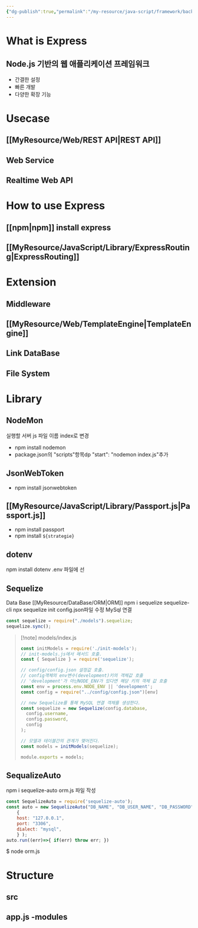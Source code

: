 ```yaml
---
{"dg-publish":true,"permalink":"/my-resource/java-script/framework/backend/express/","dgPassFrontmatter":true,"created":"2023-12-13T17:50:08.579+09:00","updated":"2023-12-19T15:41:07.452+09:00"}
---
```


# What is Express
## Node.js 기반의 웹 애플리케이션 프레임워크
- 간결한 설정
- 빠른 개발
- 다양한 확장 기능
# Usecase
## [[MyResource/Web/REST API\|REST API]]
## Web Service
## Realtime Web API
# How to use Express
## [[npm\|npm]] install express


## [[MyResource/JavaScript/Library/ExpressRouting\|ExpressRouting]]

# Extension
## Middleware
## [[MyResource/Web/TemplateEngine\|TemplateEngine]]
## Link DataBase
## File System

# Library
## NodeMon
실행할 서버 js 파일 이름 index로 변경
- npm install nodemon
- package.json의 "scripts"항목dp "start": "nodemon index.js"추가
## JsonWebToken
- npm install jsonwebtoken
## [[MyResource/JavaScript/Library/Passport.js\|Passport.js]]
- npm install passport
- npm install `${strategie}`
## dotenv
npm install dotenv
.env 파일에 선
## Sequelize
Data Base [[MyResource/DataBase/ORM\|ORM]]
npm i sequelize sequelize-cli
npx sequelize init
config.json파일 수정
MySql 연결
```javaScript
const sequelize = require("./models").sequelize;
sequelize.sync();
```

>[!note] models/index.js
> ```javaScript
>const initModels = require('./init-models'); 
>// init-models.js에서 메서드 호출.
>const { Sequelize } = require('sequelize');
>
>// config/config.json 설정값 호출.
>// config객체의 env변수(development)키의 객체값 호출
>// 'development'가 아닌NODE_ENV가 있다면 해당 키의 객체 값 호출
>const env = process.env.NODE_ENV || 'development';
>const config = require("../config/config.json")[env]
>
>// new Sequelize를 통해 MySQL 연결 객체를 생성한다.
>const sequelize = new Sequelize(config.database, 
>	config.username, 
>	config.password, 
>	config
>);
>
>// 모델과 테이블간의 관계가 맺어진다.
>const models = initModels(sequelize);
>
>module.exports = models;
## SequalizeAuto
npm i sequelize-auto
orm.js 파일 작성
```javaScript
const SequelizeAuto = require('sequelize-auto');
const auto = new SequelizeAuto("DB_NAME", "DB_USER_NAME", "DB_PASSWORD", 
	{ 
	host: "127.0.0.1", 
	port: "3306", 
	dialect: "mysql", 
	} ); 
auto.run((err)=>{ if(err) throw err; })
```
$ node orm.js



	


# Structure
## src
app.js
-modules
-


